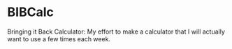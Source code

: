 BIBCalc
=======

Bringing it Back Calculator: My effort to make a calculator that I will actually want to use a few times each week.
